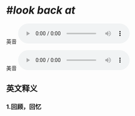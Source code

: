 # ***\#look back at*** 
英音
<audio src="./media/look back at1.aac" controls="controls"></audio>

美音
<audio src="./media/look back at2.aac" controls="controls"></audio>



  

英文释义
---
### 1.**回顾，回忆**  


